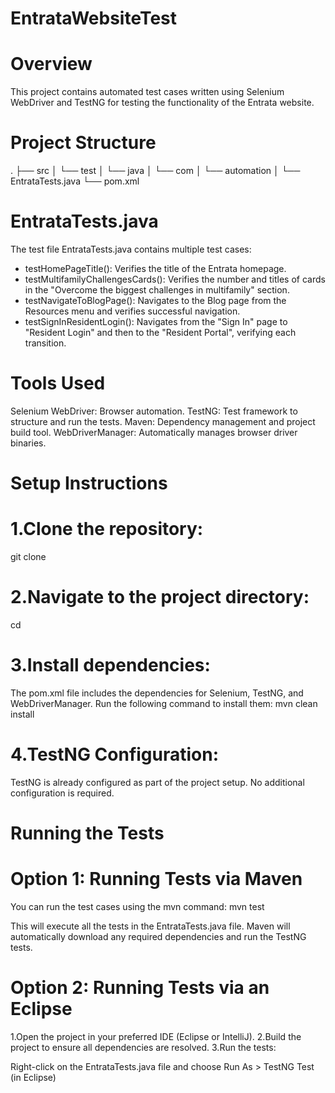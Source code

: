 # EntrataWebsiteTest

# Overview
This project contains automated test cases written using Selenium WebDriver and TestNG for testing the functionality of the Entrata website.

# Project Structure
.
├── src
│   └── test
│       └── java
│           └── com
│               └── automation
│                   └── EntrataTests.java
└── pom.xml

# EntrataTests.java
The test file EntrataTests.java contains multiple test cases:

- testHomePageTitle(): Verifies the title of the Entrata homepage.
- testMultifamilyChallengesCards(): Verifies the number and titles of cards in the "Overcome the biggest challenges in multifamily" section.
- testNavigateToBlogPage(): Navigates to the Blog page from the Resources menu and verifies successful navigation.
- testSignInResidentLogin(): Navigates from the "Sign In" page to "Resident Login" and then to the "Resident Portal", verifying each transition.

# Tools Used
Selenium WebDriver: Browser automation.
TestNG: Test framework to structure and run the tests.
Maven: Dependency management and project build tool.
WebDriverManager: Automatically manages browser driver binaries.

# Setup Instructions
# 1.Clone the repository:
git clone <repository-url>

# 2.Navigate to the project directory:
cd <project-directory>

# 3.Install dependencies:
The pom.xml file includes the dependencies for Selenium, TestNG, and WebDriverManager. Run the following command to install them:
mvn clean install

# 4.TestNG Configuration:
TestNG is already configured as part of the project setup. No additional configuration is required.

# Running the Tests

# Option 1: Running Tests via Maven
You can run the test cases using the mvn command:
mvn test

This will execute all the tests in the EntrataTests.java file. Maven will automatically download any required dependencies and run the TestNG tests.

# Option 2: Running Tests via an Eclipse
1.Open the project in your preferred IDE (Eclipse or IntelliJ).
2.Build the project to ensure all dependencies are resolved.
3.Run the tests:

Right-click on the EntrataTests.java file and choose Run As > TestNG Test (in Eclipse)
